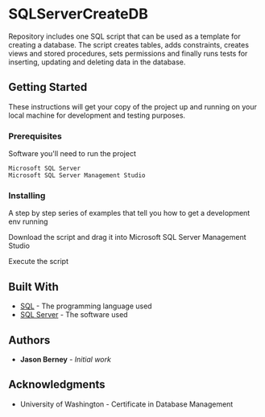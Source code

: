 # SQLServerCreateDB

Repository includes one SQL script that can be used as a template for creating a database. The script creates tables, adds constraints, creates views and stored procedures, sets permissions and finally runs tests for inserting, updating and deleting data in the database. 

## Getting Started

These instructions will get your copy of the project up and running on your local machine for development and testing purposes.

### Prerequisites

Software you'll need to run the project

```
Microsoft SQL Server
Microsoft SQL Server Management Studio
```

### Installing

A step by step series of examples that tell you how to get a development env running

Download the script and drag it into Microsoft SQL Server Management Studio

Execute the script

## Built With

* [SQL](https://docs.microsoft.com/en-us/sql/) - The programming language used
* [SQL Server](https://docs.microsoft.com/en-us/sql/) - The software used

## Authors

* **Jason Berney** - *Initial work*

## Acknowledgments

* University of Washington - Certificate in Database Management
